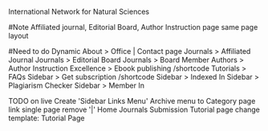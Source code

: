 International Network for Natural Sciences

#Note
Affiliated journal, Editorial Board, Author Instruction page same page layout

#Need to do Dynamic
About > Office | Contact page
Journals > Affiliated Journal
Journals > Editorial Board
Journals > Board Member
Authors > Author Instruction
Excellence > Ebook publishing /shortcode
Tutorials > FAQs
Sidebar > Get subscription /shortcode
Sidebar > Indexed In
Sidebar > Plagiarism Checker
Sidebar > Member In


TODO on live
Create 'Sidebar Links Menu'
Archive menu to Category page link
single page remove '|' Home Journals Submission
Tutorial page change template: Tutorial Page